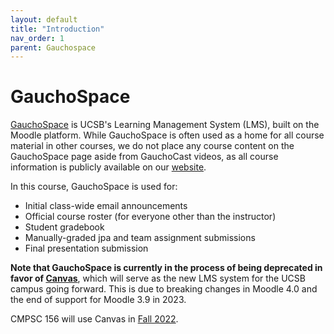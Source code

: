 ```yaml
---
layout: default
title: "Introduction"
nav_order: 1
parent: Gauchospace
---
```



# GauchoSpace

[GauchoSpace](https://gauchospace.ucsb.edu/courses/) is UCSB's Learning Management System (LMS), built on the Moodle platform. While GauchoSpace is often used as a home for all course material in other courses, we do not place any course content on the GauchoSpace page aside from GauchoCast videos, as all course information is publicly available on our [website](https://ucsb-cs156.github.io/).

In this course, GauchoSpace is used for:

* Initial class-wide email announcements
* Official course roster (for everyone other than the instructor)
* Student gradebook
* Manually-graded jpa and team assignment submissions
* Final presentation submission

**Note that GauchoSpace is currently in the process of being deprecated in favor of [Canvas](http://ucsb.instructure.com/)**, which will serve as the new LMS system for the UCSB campus going forward. This is due to breaking changes in Moodle 4.0 and the end of support for Moodle 3.9 in 2023.

CMPSC 156 will use Canvas in [Fall 2022](https://ucsb.instructure.com/courses/2369).
